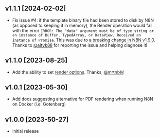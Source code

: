 ## v1.1.1 [2024-02-02]

- Fix issue #4: if the template binary file had been stored to disk by N8N (as opposed to keeping it in memory), the Render operation would fail with the error `ERROR: The "data" argument must be of type string or an instance of Buffer, TypedArray, or DataView. Received an instance of Promise`. This was due to [a breaking change in N8N v1.9.0](https://github.com/n8n-io/n8n/blob/master/packages/cli/BREAKING-CHANGES.md#what-changed-3). Thanks to [@altvk88](https://github.com/altvk88) for reporting the issue and helping diagnose it!

## v1.1.0 [2023-08-25]

- Add the ability to set [render options](https://carbone.io/api-reference.html#options). Thanks, [@mrtnblv](https://github.com/mrtnblv)!

## v1.0.1 [2023-05-30]

- Add docs suggesting alternative for PDF rendering when running N8N on Docker (i.e. Gotenberg)

## v1.0.0 [2023-50-27]

- Initial release
